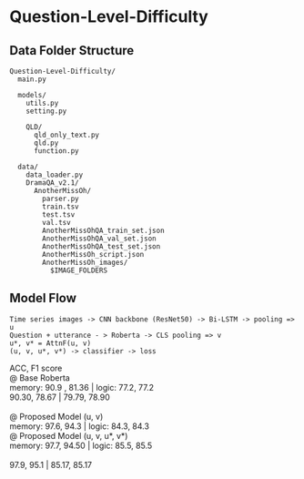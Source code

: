# Question-Level-Difficulty

## Data Folder Structure
```
Question-Level-Difficulty/
  main.py
  
  models/
    utils.py
    setting.py
    
    QLD/
      qld_only_text.py
      qld.py
      function.py
      
  data/
    data_loader.py
    DramaQA_v2.1/
      AnotherMissOh/
        parser.py
        train.tsv
        test.tsv
        val.tsv
        AnotherMissOhQA_train_set.json
        AnotherMissOhQA_val_set.json
        AnotherMissOhQA_test_set.json
        AnotherMissOh_script.json
        AnotherMissOh_images/
          $IMAGE_FOLDERS
```
## Model Flow

```
Time series images -> CNN backbone (ResNet50) -> Bi-LSTM -> pooling => u
Question + utterance - > Roberta -> CLS pooling => v 
u*, v* = AttnF(u, v)
(u, v, u*, v*) -> classifier -> loss
```
ACC, F1 score <br>
@ Base Roberta <br>
memory: 90.9 , 81.36 | logic: 77.2, 77.2 <br>
90.30, 78.67 | 79.79, 78.90 <br><br>
@ Proposed Model (u, v)<br>
memory: 97.6, 94.3 | logic: 84.3, 84.3 <br>
@ Proposed Model (u, v, u*, v*) <br>
memory: 97.7, 94.50 | logic: 85.5, 85.5 <br><br>
97.9, 95.1 | 85.17, 85.17
